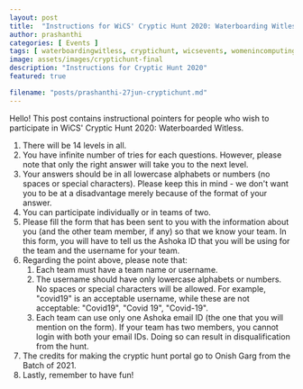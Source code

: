 ```yaml
---
layout: post
title:  "Instructions for WiCS' Cryptic Hunt 2020: Waterboarding Witless"
author: prashanthi
categories: [ Events ]
tags: [ waterboardingwitless, cryptichunt, wicsevents, womenincomputing, womeninstem, ashokauniversity, wicsashoka ]
image: assets/images/cryptichunt-final
description: "Instructions for Cryptic Hunt 2020"
featured: true

filename: "posts/prashanthi-27jun-cryptichunt.md"
---
```

Hello! This post contains instructional pointers for people who wish to participate in WiCS' Cryptic Hunt 2020: Waterboarded Witless. 

1. There will be 14 levels in all. 
1. You have infinite number of tries for each questions. However, please note that only the right answer will take you to the next level.
1. Your answers should be in all lowercase alphabets or numbers (no spaces or special characters). Please keep this in mind - we don't want you to be at a disadvantage merely because of the format of your answer.
1. You can participate individually or in teams of two. 
1. Please fill the form that has been sent to you with the information about you (and the other team member, if any) so that we know your team. In this form, you will have to tell us the Ashoka ID that you will be using for the team and the username for your team. 
1. Regarding the point above, please note that:
	1. Each team must have a team name or username. 
	1. The username should have only lowercase alphabets or numbers. No spaces or special characters will be allowed. For example, "covid19" is an acceptable username, while these are not acceptable: "Covid19", "Covid 19", "Covid-19". 
	1. Each team can use only one Ashoka email ID (the one that you will mention on the form). If your team has two members, you cannot login with both your email IDs. Doing so can result in disqualification from the hunt. 
1. The credits for making the cryptic hunt portal go to Onish Garg from the Batch of 2021.
1. Lastly, remember to have fun!
<table>
